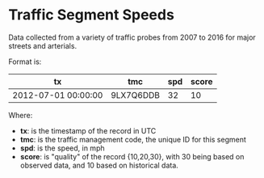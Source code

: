 # Traffic Segment Speeds

Data collected from a variety of traffic probes from 2007 to 2016 for major streets and arterials.

Format is:

tx                 | tmc     | spd | score 
-------------------|---------|-----|-------
2012-07-01 00:00:00|9LX7Q6DDB| 32  | 10    

Where:  
 - **tx**: is the timestamp of the record in UTC
 - **tmc**: is the traffic management code, the unique ID for this segment
 - **spd**: is the speed, in mph
 - **score**: is "quality" of the record {10,20,30}, with 30 being based on observed data, and 10 based on historical data.
 
 

